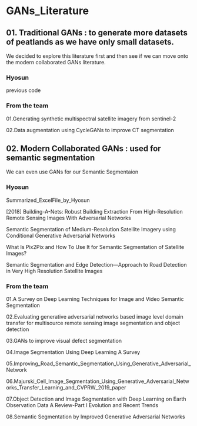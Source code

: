 # GANs_Literature

## 01. Traditional GANs : to generate more datasets of peatlands as we have only small datasets.
We decided to explore this literature first and then see if we can move onto the modern collaborated GANs literature.
### Hyosun
previous code

### From the team
01.Generating synthetic multispectral satellite imagery from sentinel-2 

02.Data augmentation using CycleGANs to improve CT segmentation

## 02. Modern Collaborated GANs : used for semantic segmentation
We can even use GANs for our Semantic Segmentaion

### Hyosun 
Summarized_ExcelFile_by_Hyosun

[2018] Building-A-Nets: Robust Building Extraction From High-Resolution Remote Sensing Images With Adversarial Networks

Semantic Segmentation of Medium-Resolution Satellite Imagery using Conditional Generative Adversarial Networks

What Is Pix2Pix and How To Use It for Semantic Segmentation of Satellite Images?

Semantic Segmentation and Edge Detection—Approach to Road Detection in Very High Resolution Satellite Images

### From the team
01.A Survey on Deep Learning Techniques for Image and Video Semantic Segmentation

02.Evaluating generative adversarial networks based image level domain transfer for multisource remote sensing image segmentation and object detection

03.GANs to improve visual defect segmentation

04.Image Segmentation Using Deep Learning A Survey

05.Improving_Road_Semantic_Segmentation_Using_Generative_Adversarial_Network

06.Majurski_Cell_Image_Segmentation_Using_Generative_Adversarial_Networks_Transfer_Learning_and_CVPRW_2019_paper

07.Object Detection and Image Segmentation with Deep Learning on Earth Observation Data A Review-Part I Evolution and Recent Trends

08.Semantic Segmentation by Improved Generative Adversarial Networks
